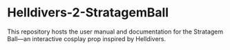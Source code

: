# Helldivers-2-StratagemBall
This repository hosts the user manual and documentation for the Stratagem Ball—an interactive cosplay prop inspired by Helldivers.
